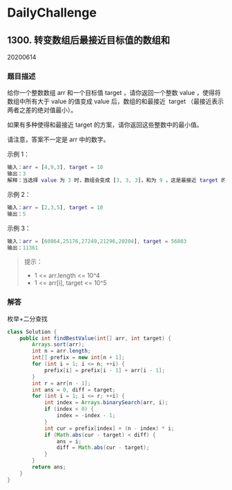 # DailyChallenge

## 1300. 转变数组后最接近目标值的数组和

20200614

### 题目描述

给你一个整数数组 arr 和一个目标值 target ，请你返回一个整数 value ，使得将数组中所有大于 value 的值变成 value 后，数组的和最接近  target （最接近表示两者之差的绝对值最小）。

如果有多种使得和最接近 target 的方案，请你返回这些整数中的最小值。

请注意，答案不一定是 arr 中的数字。

示例 1：

```matlab
输入：arr = [4,9,3], target = 10
输出：3
解释：当选择 value 为 3 时，数组会变成 [3, 3, 3]，和为 9 ，这是最接近 target 的方案。
```

示例 2：

```matlab
输入：arr = [2,3,5], target = 10
输出：5
```

示例 3：

```matlab
输入：arr = [60864,25176,27249,21296,20204], target = 56803
输出：11361
```

> 提示：
>
> - 1 <= arr.length <= 10^4
> - 1 <= arr[i], target <= 10^5

### 解答

枚举+二分查找

```java
class Solution {
    public int findBestValue(int[] arr, int target) {
        Arrays.sort(arr);
        int n = arr.length;
        int[] prefix = new int[n + 1];
        for (int i = 1; i <= n; ++i) {
            prefix[i] = prefix[i - 1] + arr[i - 1];
        }
        int r = arr[n - 1];
        int ans = 0, diff = target;
        for (int i = 1; i <= r; ++i) {
            int index = Arrays.binarySearch(arr, i);
            if (index < 0) {
                index = -index - 1;
            }
            int cur = prefix[index] + (n - index) * i;
            if (Math.abs(cur - target) < diff) {
                ans = i;
                diff = Math.abs(cur - target);
            }
        }
        return ans;
    }
}
```
